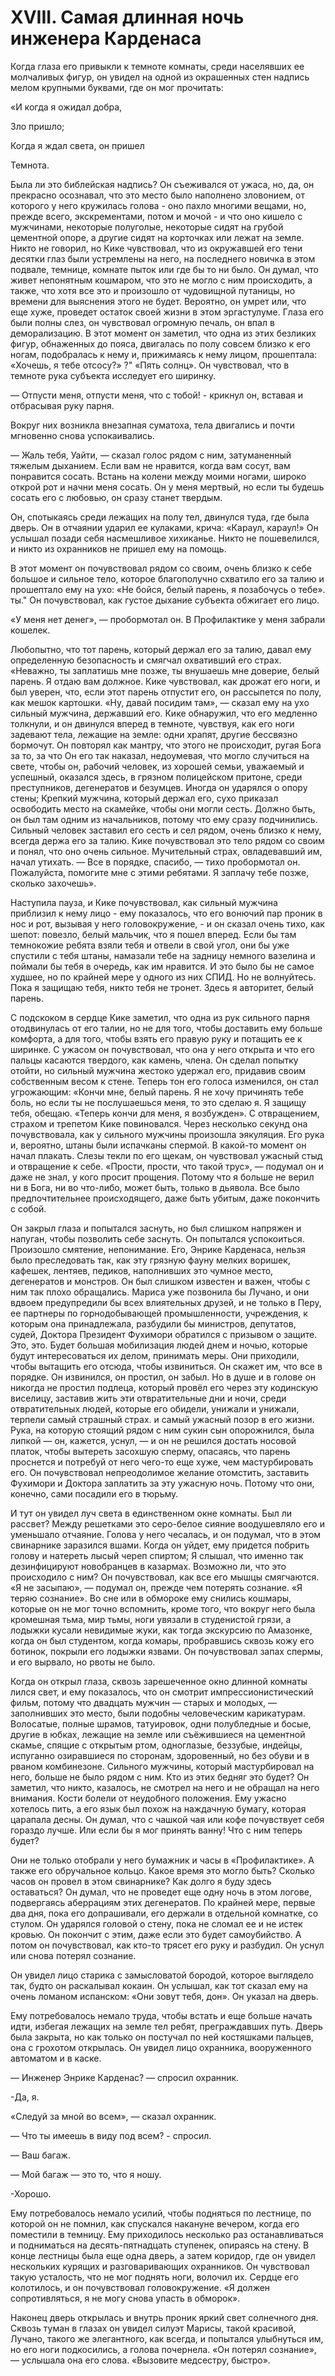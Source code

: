 # XVIII. Самая длинная ночь инженера Карденаса

Когда глаза его привыкли к темноте комнаты, среди населявших ее молчаливых фигур, он увидел на одной из окрашенных стен надпись мелом крупными буквами, где он мог прочитать:

«И когда я ожидал добра,

Зло пришло;

Когда я ждал света, он пришел

Темнота.

Была ли это библейская надпись? Он съеживался от ужаса, но, да, он прекрасно осознавал, что это место было наполнено зловонием, от которого у него кружилась голова - оно пахло многими вещами, но, прежде всего, экскрементами, потом и мочой - и что оно кишело с мужчинами, некоторые полуголые, некоторые сидят на грубой цементной опоре, а другие сидят на корточках или лежат на земле. Никто не говорил, но Кике чувствовал, что из окружавшей его тени десятки глаз были устремлены на него, на последнего новичка в этом подвале, темнице, комнате пыток или где бы то ни было. Он думал, что живет непонятным кошмаром, что это не могло с ним происходить, а также, что хотя все это и произошло от чудовищной путаницы, но времени для выяснения этого не будет. Вероятно, он умрет или, что еще хуже, проведет остаток своей жизни в этом эргастулуме. Глаза его были полны слез, он чувствовал огромную печаль, он впал в деморализацию. В этот момент он заметил, что одна из этих безликих фигур, обнаженных до пояса, двигалась по полу совсем близко к его ногам, подобралась к нему и, прижимаясь к нему лицом, прошептала: «Хочешь, я тебе отсосу?» ?" «Пять солнц». Он чувствовал, что в темноте рука субъекта исследует его ширинку.

— Отпусти меня, отпусти меня, что с тобой! - крикнул он, вставая и отбрасывая руку парня.

Вокруг них возникла внезапная суматоха, тела двигались и почти мгновенно снова успокаивались.

— Жаль тебя, Уайти, — сказал голос рядом с ним, затуманенный тяжелым дыханием. Если вам не нравится, когда вам сосут, вам понравится сосать. Встань на колени между моими ногами, широко открой рот и начни меня сосать. Он у меня мертвый, но если ты будешь сосать его с любовью, он сразу станет твердым.

Он, спотыкаясь среди лежащих на полу тел, двинулся туда, где была дверь. Он в отчаянии ударил ее кулаками, крича: «Караул, караул!» Он услышал позади себя насмешливое хихиканье. Никто не пошевелился, и никто из охранников не пришел ему на помощь.

В этот момент он почувствовал рядом со своим, очень близко к себе большое и сильное тело, которое благополучно схватило его за талию и прошептало ему на ухо: «Не бойся, белый парень, я позабочусь о тебе». ты." Он почувствовал, как густое дыхание субъекта обжигает его лицо.

«У меня нет денег», — пробормотал он. В Профилактике у меня забрали кошелек.

Любопытно, что тот парень, который держал его за талию, давал ему определенную безопасность и смягчал охвативший его страх. «Неважно, ты заплатишь мне позже, ты внушаешь мне доверие, белый парень. Я отдаю вам должное. Кике чувствовал, как дрожат его ноги, и был уверен, что, если этот парень отпустит его, он рассыпется по полу, как мешок картошки. «Ну, давай посидим там», — сказал ему на ухо сильный мужчина, державший его. Кике обнаружил, что его медленно толкнули, и он двинулся вперед в темноте, чувствуя, как его ноги задевают тела, лежащие на земле: одни храпят, другие бессвязно бормочут. Он повторял как мантру, что этого не происходит, ругая Бога за то, за что Он его так наказал, недоумевая, что могло случиться на свете, чтобы он, рабочий человек, из хорошей семьи, уважаемый и успешный, оказался здесь, в грязном полицейском притоне, среди преступников, дегенератов и безумцев. Иногда он ударялся о опору стены; Крепкий мужчина, который держал его, сухо приказал освободить место на скамейке, чтобы они могли сесть. Должно быть, он был там одним из начальников, потому что ему сразу подчинились. Сильный человек заставил его сесть и сел рядом, очень близко к нему, всегда держа его за талию. Кике почувствовал это тело рядом со своим и понял, что оно очень сильное. Мучительный страх, овладевавший им, начал утихать. — Все в порядке, спасибо, — тихо пробормотал он. Пожалуйста, помогите мне с этими ребятами. Я заплачу тебе позже, сколько захочешь».

Наступила пауза, и Кике почувствовал, как сильный мужчина приблизил к нему лицо - ему показалось, что его вонючий пар проник в нос и рот, вызывая у него головокружение, - и он сказал очень тихо, как шепот: повезло, белый мальчик, что я пошел вперед. Если бы там темнокожие ребята взяли тебя и отвели в свой угол, они бы уже спустили с тебя штаны, намазали тебе на задницу немного вазелина и поймали бы тебя в очередь, как им нравится. И это было бы не самое худшее, но по крайней мере у одного из них СПИД. Но не волнуйтесь. Пока я защищаю тебя, никто тебя не тронет. Здесь я авторитет, белый парень.

С подскоком в сердце Кике заметил, что одна из рук сильного парня отодвинулась от его талии, но не для того, чтобы доставить ему больше комфорта, а для того, чтобы взять его правую руку и потащить ее к ширинке. С ужасом он почувствовал, что она у него открыта и что его пальцы касаются твердого, как камень, члена. Он сделал попытку отойти, но сильный мужчина жестоко удержал его, придавив своим собственным весом к стене. Теперь тон его голоса изменился, он стал угрожающим: «Кончи мне, белый парень. Я не хочу причинять тебе боль, но если ты не послушаешься меня, то это сделаю я. Я защищу тебя, обещаю. «Теперь кончи для меня, я возбужден». С отвращением, страхом и трепетом Кике повиновался. Через несколько секунд она почувствовала, как у сильного мужчины произошла эякуляция. Его рука и, вероятно, штаны были испачканы спермой. В какой-то момент он начал плакать. Слезы текли по его щекам, он чувствовал ужасный стыд и отвращение к себе. «Прости, прости, что такой трус», — подумал он и даже не знал, у кого просит прощения. Потому что я больше не верил ни в Бога, ни во что-либо, может быть, только в дьявола. Все было предпочтительнее происходящего, даже быть убитым, даже покончить с собой.

Он закрыл глаза и попытался заснуть, но был слишком напряжен и напуган, чтобы позволить себе заснуть. Он попытался успокоиться. Произошло смятение, непонимание. Его, Энрике Карденаса, нельзя было преследовать так, как эту грязную фауну мелких воришек, кафешек, лентяев, педиков, наполнивших это чумное место, дегенератов и монстров. Он был слишком известен и важен, чтобы с ним так плохо обращались. Мариса уже позвонила бы Лучано, и они вдвоем предупредили бы всех влиятельных друзей, и не только в Перу, ее партнеры по горнодобывающей промышленности, учреждения, к которым она принадлежала, разбудили бы министров, депутатов, судей, Доктора Президент Фухимори обратился с призывом о защите. Это, это. Будет большая мобилизация людей днем ​​и ночью, которые будут интересоваться их делом, принимать меры. Они приходили, чтобы вытащить его отсюда, чтобы извиниться. Он скажет им, что все в порядке. Он извинился, он простил, он забыл. Но в душе и в голове он никогда не простил подлеца, который провёл его через эту кодинскую виселицу, заставив жить эти отвратительные дни и ночи, среди отвратительных людей, которые его обидели, унижали и унижали, терпели самый страшный страх. и самый ужасный позор в его жизни. Рука, на которую стоящий рядом с ним сукин сын опорожнился, была липкой — он, кажется, уснул, — и он не решился достать носовой платок, чтобы вытереть засохшую сперму, опасаясь, что парень проснется и потребуй от него чего-то еще хуже, чем мастурбировать его. Он почувствовал непреодолимое желание отомстить, заставить Фухимори и Доктора заплатить за эту ужасную ночь. Потому что они, конечно, сами посадили его в тюрьму.

И тут он увидел луч света в единственном окне комнаты. Был ли рассвет? Между решетками это серо-белое сияние воодушевляло его и уменьшало отчаяние. Голова у него чесалась, и он подумал, что в этом свинарнике заразился вшами. Когда он уйдет, ему придется побрить голову и натереть лысый череп спиртом; Я слышал, что именно так дезинфицируют новобранцев в казармах. Возможно ли, что это происходило с ним? Он почувствовал, как все его мышцы смягчаются. «Я не засыпаю», — подумал он, прежде чем потерять сознание. «Я теряю сознание». Во сне или в обмороке ему снились кошмары, которые он не мог точно вспомнить, кроме того, что вокруг него была кромешная тьма, мир тьмы, ноги увязали в студенистой грязи, а лодыжки кусали невидимые жуки, как тогда экскурсию по Амазонке, когда он был студентом, когда комары, пробравшись сквозь кожу его ботинок, покрыли его лодыжки язвами. Он почувствовал запах спермы, и его вырвало, но рвоты не было.

Когда он открыл глаза, сквозь зарешеченное окно длинной комнаты лился свет, и ему показалось, что он смотрит импрессионистический фильм, потому что двадцать мужчин — старых и молодых, — заполнивших это место, были подобны человеческим карикатурам. Волосатые, полные шрамов, татуировок, одни полубледные и босые, другие в юбках, лежащие на земле или съёжившиеся на цементной скамье, спящие с открытым ртом, одноглазые, беззубые, индейцы, испуганно озиравшиеся по сторонам, здоровенный, но без обуви и в рваном комбинезоне. Сильного мужчины, который мастурбировал на него, больше не было рядом с ним. Кто из этих бедняг это будет? Он заметил, что никто, казалось, не смотрел на него и не обращал на него внимания. Кости болели от неудобного положения. Ему ужасно хотелось пить, а его язык был похож на наждачную бумагу, которая царапала десны. Он думал, что с чашкой чая или кофе почувствует себя гораздо лучше. Или если бы я мог принять ванну! Что с ним теперь будет?

Они не только отобрали у него бумажник и часы в «Профилактике». А также его обручальное кольцо. Какое время это могло быть? Сколько часов он провел в этом свинарнике? Как долго я буду здесь оставаться? Он думал, что не проведет еще одну ночь в этом логове, подвергаясь аберрациям этих дегенератов. По крайней мере, первые два дня, пока его допрашивали, его держали в отдельной комнатке, со стулом. Он ударялся головой о стену, пока не сломал ее и не истек кровью. Он покончит с этим, даже если это будет самоубийство. А потом он почувствовал, как кто-то трясет его руку и разбудил. Он уснул или снова потерял сознание.

Он увидел лицо старика с замысловатой бородой, которое выглядело так, будто он раскалывал кокаин. Он услышал, как тот сказал ему на очень ломаном испанском: «Они зовут тебя, дон». Он указал на дверь.

Ему потребовалось немало труда, чтобы встать и еще больше начать идти, избегая лежащих на земле тел ребят, преграждавших путь. Дверь была закрыта, но как только он постучал по ней костяшками пальцев, она с грохотом открылась. Он увидел лицо охранника, вооруженного автоматом и в каске.

— Инженер Энрике Карденас? — спросил охранник.

-Да, я.

«Следуй за мной во всем», — сказал охранник.

— Что ты имеешь в виду под всем? - спросил.

— Ваш багаж.

— Мой багаж — это то, что я ношу.

-Хорошо.

Ему потребовалось немало усилий, чтобы подняться по лестнице, по которой он не помнил, как спускался накануне вечером, когда его поместили в темницу. Ему приходилось несколько раз останавливаться и подниматься на десять-пятнадцать ступенек, опираясь на стену. В конце лестницы была еще одна дверь, а затем коридор, где он увидел нескольких курящих и разговаривающих охранников. Он чувствовал такую ​​усталость, что не мог поднять ноги, волочил их. Сердце его колотилось, и он почувствовал головокружение. «Я должен сопротивляться, я не могу снова упасть в обморок».

Наконец дверь открылась и внутрь проник яркий свет солнечного дня. Сквозь туман в глазах он увидел силуэт Марисы, такой красивой, Лучано, такого же элегантного, как всегда, и попытался улыбнуться им, но его ноги подкосились, а голова почернела. «Он потерял сознание», — услышала она его слова. «Вызовите медсестру, быстро».
